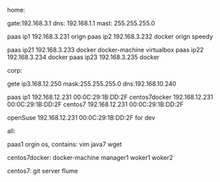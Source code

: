 home:

gate:192.168.3.1
dns: 192.168.1.1
mast: 255.255.255.0

paas ip1  192.168.3.231 orign
paas ip2  192.168.3.232  docker orign speedy

paas ip21  192.168.3.233  docker  docker-machine virtualbox 
paas ip22  192.168.3.234  docker 
paas ip23  192.168.3.235  docker


corp:

gete ip3.168.12.250
mask:255.255.255.0
dns:192.168.10.240

paas ip1  192.168.12.231 00:0C:29:1B:DD:2F
centos7docker 192.168.12.231 00:0C:29:1B:DD:2F
centos7   192.168.12.231 00:0C:29:1B:DD:2F

openSuse 192.168.12.231 00:0C:29:1B:DD:2F  for dev

all:

paas1  orgin os,
contains:
vim java7 wget


centos7docker:
docker-machine manager1 woker1 woker2

centos7:
git server
flume